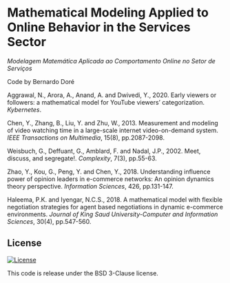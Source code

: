 # Mathematical Modeling Applied to Online Behavior in the Services Sector #
*Modelagem Matemática Aplicada ao Comportamento Online no Setor de Serviços*

Code by Bernardo Doré

Aggrawal, N., Arora, A., Anand, A. and Dwivedi, Y., 2020. Early viewers or followers: a mathematical model for YouTube viewers’ categorization. _Kybernetes_.

Chen, Y., Zhang, B., Liu, Y. and Zhu, W., 2013. Measurement and modeling of video watching time in a large-scale internet video-on-demand system. _IEEE Transactions on Multimedia_, 15(8), pp.2087-2098.

Weisbuch, G., Deffuant, G., Amblard, F. and Nadal, J.P., 2002. Meet, discuss, and segregate!. _Complexity_, 7(3), pp.55-63.

Zhao, Y., Kou, G., Peng, Y. and Chen, Y., 2018. Understanding influence power of opinion leaders in e-commerce networks: An opinion dynamics theory perspective. _Information Sciences_, 426, pp.131-147.

Haleema, P.K. and Iyengar, N.C.S., 2018. A mathematical model with flexible negotiation strategies for agent based negotiations in dynamic e-commerce environments. _Journal of King Saud University-Computer and Information Sciences_, 30(4), pp.547-560.

## License
[![License](https://img.shields.io/badge/License-BSD_3--Clause-blue.svg)](https://opensource.org/licenses/BSD-3-Clause)

This code is release under the BSD 3-Clause license.